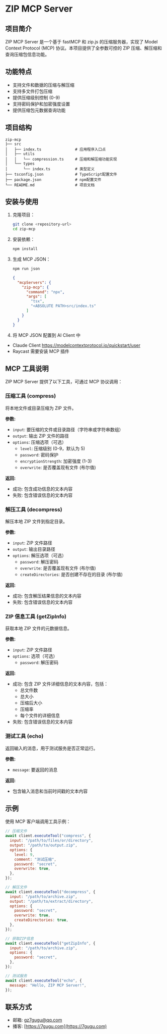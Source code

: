 # ZIP MCP Server

## 项目简介

ZIP MCP Server 是一个基于 fastMCP 和 zip.js 的压缩服务器，实现了 Model Context Protocol (MCP) 协议。本项目提供了全参数可控的 ZIP 压缩、解压缩和查询压缩包信息功能。

## 功能特点

- 支持文件和数据的压缩与解压缩
- 支持多文件打包压缩
- 提供压缩级别控制 (0-9)
- 支持密码保护和加密强度设置
- 提供压缩包元数据查询功能

## 项目结构

```
zip-mcp
├── src
│   ├── index.ts               # 应用程序入口点
│   ├── utils
│   │   └── compression.ts     # 压缩和解压缩功能实现
│   └── types
│       └── index.ts           # 类型定义
├── tsconfig.json              # TypeScript配置文件
├── package.json               # npm配置文件
└── README.md                  # 项目文档
```

## 安装与使用

1. 克隆项目：

   ```bash
   git clone <repository-url>
   cd zip-mcp
   ```

2. 安装依赖：

   ```bash
   npm install
   ```

3. 生成 MCP JSON：

    ```bash
    npm run json
    ```

    ```JSON
    {
      "mcpServers": {
        "zip-mcp": {
          "command": "npx",
          "args": [
            "tsx",
            "<ABSOLUTE PATH>src/index.ts"
          ]
        }
      }
    }
    ```

4. 将 MCP JSON 配置到 AI Client 中

- Claude Client https://modelcontextprotocol.io/quickstart/user
- Raycast 需要安装 MCP 插件

## MCP 工具说明

ZIP MCP Server 提供了以下工具，可通过 MCP 协议调用：

### 压缩工具 (compress)

将本地文件或目录压缩为 ZIP 文件。

**参数:**

- `input`: 要压缩的文件或目录路径（字符串或字符串数组）
- `output`: 输出 ZIP 文件的路径
- `options`: 压缩选项（可选）
  - `level`: 压缩级别 (0-9，默认为 5)
  - `password`: 密码保护
  - `encryptionStrength`: 加密强度 (1-3)
  - `overwrite`: 是否覆盖现有文件 (布尔值)

**返回:**

- 成功: 包含成功信息的文本内容
- 失败: 包含错误信息的文本内容

### 解压工具 (decompress)

解压本地 ZIP 文件到指定目录。

**参数:**

- `input`: ZIP 文件路径
- `output`: 输出目录路径
- `options`: 解压选项（可选）
  - `password`: 解压密码
  - `overwrite`: 是否覆盖现有文件 (布尔值)
  - `createDirectories`: 是否创建不存在的目录 (布尔值)

**返回:**

- 成功: 包含解压结果信息的文本内容
- 失败: 包含错误信息的文本内容

### ZIP 信息工具 (getZipInfo)

获取本地 ZIP 文件的元数据信息。

**参数:**

- `input`: ZIP 文件路径
- `options`: 选项（可选）
  - `password`: 解压密码

**返回:**

- 成功: 包含 ZIP 文件详细信息的文本内容，包括：
  - 总文件数
  - 总大小
  - 压缩后大小
  - 压缩率
  - 每个文件的详细信息
- 失败: 包含错误信息的文本内容

### 测试工具 (echo)

返回输入的消息，用于测试服务是否正常运行。

**参数:**

- `message`: 要返回的消息

**返回:**

- 包含输入消息和当前时间戳的文本内容

## 示例

使用 MCP 客户端调用工具示例：

```javascript
// 压缩文件
await client.executeTool("compress", {
  input: "/path/to/files/or/directory",
  output: "/path/to/output.zip",
  options: {
    level: 9,
    comment: "测试压缩",
    password: "secret",
    overwrite: true,
  },
});

// 解压文件
await client.executeTool("decompress", {
  input: "/path/to/archive.zip",
  output: "/path/to/extract/directory",
  options: {
    password: "secret",
    overwrite: true,
    createDirectories: true,
  },
});

// 获取ZIP信息
await client.executeTool("getZipInfo", {
  input: "/path/to/archive.zip",
  options: {
    password: "secret",
  },
});

// 测试服务
await client.executeTool("echo", {
  message: "Hello, ZIP MCP Server!",
});
```

## 联系方式

- 邮箱: [gz7gugu@qq.com](mailto:gz7gugu@qq.com)
- 播客: [https://7gugu.com](https://7gugu.com)

